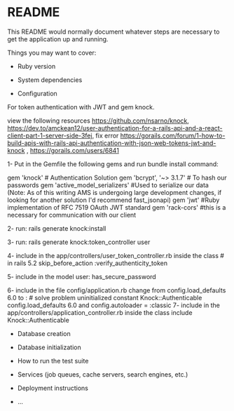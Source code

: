 # README

This README would normally document whatever steps are necessary to get the
application up and running.

Things you may want to cover:

* Ruby version

* System dependencies

* Configuration

For token authentication with JWT and gem knock.

view the following resources https://github.com/nsarno/knock, https://dev.to/amckean12/user-authentication-for-a-rails-api-and-a-react-client-part-1-server-side-3fej, 
fix error https://gorails.com/forum/1-how-to-build-apis-with-rails-api-authentication-with-json-web-tokens-jwt-and-knock  , https://gorails.com/users/6841

1- Put in the Gemfile the following gems and run bundle install command:

gem 'knock' # Authentication Solution
gem 'bcrypt', '~> 3.1.7' # To hash our passwords
gem 'active_model_serializers' #Used to serialize our data (Note: As of this writing AMS is undergoing large development changes, if looking for another solution I'd recommend fast_jsonapi)
gem 'jwt' #Ruby implementation of RFC 7519 OAuth JWT standard
gem 'rack-cors' #this is a necessary for communication with our client

2- run: rails generate knock:install

3- run: rails generate knock:token_controller user

4- include in the app/controllers/user_token_controller.rb inside the class
    # in rails 5.2
    skip_before_action :verify_authenticity_token

5-  include in the model user:
    has_secure_password

6- include in the file config/application.rb
    change from config.load_defaults 6.0 to :
    # solve problem  uninitialized constant Knock::Authenticable
    config.load_defaults 6.0 and config.autoloader = :classic
7- include in the app/controllers/application_controller.rb inside the class
    include Knock::Authenticable




* Database creation

* Database initialization

* How to run the test suite

* Services (job queues, cache servers, search engines, etc.)

* Deployment instructions

* ...
